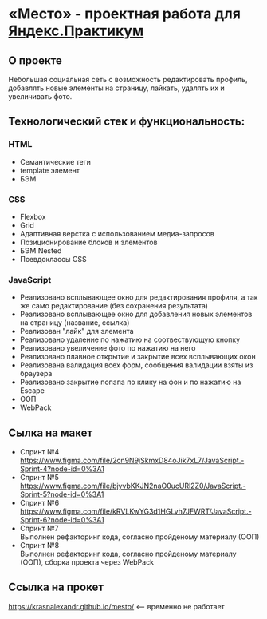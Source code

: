 # «Место» - проектная работа для [Яндекс.Практикум](https://practicum.yandex.ru/)

## О проекте
Небольшая социальная сеть с возможность редактировать профиль, добавлять новые элементы на страницу, лайкать, удалять их и увеличивать фото.

## Технологический стек и функциональность:
### HTML
* Семантические теги
* template элемент
* БЭМ
### CSS
* Flexbox
* Grid 
* Адаптивная верстка с использованием медиа-запросов
* Позиционирование блоков и элементов
* БЭМ Nested
* Псевдоклассы CSS
### JavaScript
* Реализовано всплывающее окно для редактирования профиля, а так же само редактирование (без сохранения результата)
* Реализовано всплывающее окно для добавления новых элементов на страницу (название, ссылка)
* Реализован "лайк" для элемента 
* Реализовано удаление по нажатию на соотвествующую кнопку
* Реализовано увеличение фото по нажатию на него
* Реализовано плавное открытие и закрытие всех всплывающих окон
* Реализована валидация всех форм, сообщения валидации взяты из браузера
* Реализовано закрытие попапа по клику на фон и по нажатию на Escape
* ООП
* WebPack 
## Сылка на макет
* Спринт №4  
https://www.figma.com/file/2cn9N9jSkmxD84oJik7xL7/JavaScript.-Sprint-4?node-id=0%3A1
* Спринт №5  
https://www.figma.com/file/bjyvbKKJN2naO0ucURl2Z0/JavaScript.-Sprint-5?node-id=0%3A1
* Спринт №6  
  https://www.figma.com/file/kRVLKwYG3d1HGLvh7JFWRT/JavaScript.-Sprint-6?node-id=0%3A1
* Спринт №7  
  Выполнен рефакторинг кода, согласно пройденому материалу (ООП)
* Спринт №8  
  Выполнен рефакторинг кода, согласно пройденому материалу (ООП), сборка проекта через WebPack

## Ссылка на прокет 
https://krasnalexandr.github.io/mesto/  <-- временно не работает 